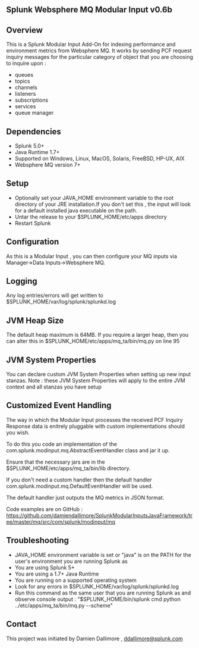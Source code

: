 ## Splunk Websphere MQ Modular Input v0.6b

## Overview

This is a Splunk Modular Input Add-On for indexing performance and environment metrics from Websphere MQ. It works by sending PCF request inquiry messages for the particular category of object that you are choosing to inquire upon :

* queues
* topics
* channels
* listeners
* subscriptions
* services
* queue manager

## Dependencies

* Splunk 5.0+
* Java Runtime 1.7+
* Supported on Windows, Linux, MacOS, Solaris, FreeBSD, HP-UX, AIX
* Websphere MQ version 7+

## Setup

* Optionally set your JAVA_HOME environment variable to the root directory of your JRE installation.If you don't set this , the input will look for a default installed java executable on the path.
* Untar the release to your $SPLUNK_HOME/etc/apps directory
* Restart Splunk

## Configuration

As this is a Modular Input , you can then configure your MQ inputs via Manager->Data Inputs->Websphere MQ. 

## Logging

Any log entries/errors will get written to $SPLUNK_HOME/var/log/splunk/splunkd.log

## JVM Heap Size

The default heap maximum is 64MB.
If you require a larger heap, then you can alter this in $SPLUNK_HOME/etc/apps/mq_ta/bin/mq.py on line 95

## JVM System Properties

You can declare custom JVM System Properties when setting up new input stanzas.
Note : these JVM System Properties will apply to the entire JVM context and all stanzas you have setup

## Customized Event Handling

The way in which the Modular Input processes the received PCF Inquiry Response data is enitrely pluggable with custom implementations should you wish.

To do this you code an implementation of the com.splunk.modinput.mq.AbstractEventHandler class and jar it up.

Ensure that the necessary jars are in the $SPLUNK_HOME/etc/apps/mq_ta/bin/lib directory.

If you don't need a custom handler then the default handler com.splunk.modinput.mq.DefaultEventHandler will be used.

The default handler just outputs the MQ metrics in JSON format.

Code examples are on GitHub : https://github.com/damiendallimore/SplunkModularInputsJavaFramework/tree/master/mq/src/com/splunk/modinput/mq

## Troubleshooting

* JAVA_HOME environment variable is set or "java" is on the PATH for the user's environment you are running Splunk as
* You are using Splunk 5+
* You are using a 1.7+ Java Runtime
* You are running on a supported operating system
* Look for any errors in $SPLUNK_HOME/var/log/splunk/splunkd.log
* Run this command as the same user that you are running Splunk as and observe console output : "$SPLUNK_HOME/bin/splunk cmd python ../etc/apps/mq_ta/bin/mq.py --scheme" 

## Contact

This project was initiated by Damien Dallimore , ddallimore@splunk.com

